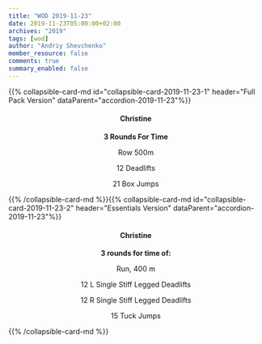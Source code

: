 ```yaml
---
title: "WOD 2019-11-23"
date: 2019-11-23T05:00:00+02:00
archives: "2019"
tags: [wod]
author: "Andriy Shevchenko"
member_resource: false
comments: true
summary_enabled: false
---
```


<div id="accordion-2019-11-23">
{{% collapsible-card-md id="collapsible-card-2019-11-23-1" header="Full Pack Version" dataParent="accordion-2019-11-23"%}}
<center>

#### Christine

**3 Rounds For Time**

Row 500m

12 Deadlifts

21 Box Jumps

</center>
{{% /collapsible-card-md %}}{{% collapsible-card-md id="collapsible-card-2019-11-23-2" header="Essentials Version" dataParent="accordion-2019-11-23"%}}
<center>

#### Christine

**3 rounds for time of:**

Run, 400 m

12 L Single Stiff Legged Deadlifts

12 R Single Stiff Legged Deadlifts

15 Tuck Jumps

</center>
{{% /collapsible-card-md %}}
</div>